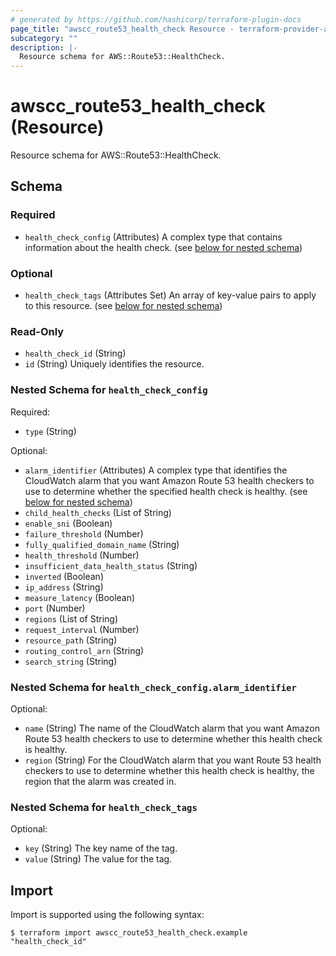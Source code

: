 ```yaml
---
# generated by https://github.com/hashicorp/terraform-plugin-docs
page_title: "awscc_route53_health_check Resource - terraform-provider-awscc"
subcategory: ""
description: |-
  Resource schema for AWS::Route53::HealthCheck.
---
```


# awscc_route53_health_check (Resource)

Resource schema for AWS::Route53::HealthCheck.



<!-- schema generated by tfplugindocs -->
## Schema

### Required

- `health_check_config` (Attributes) A complex type that contains information about the health check. (see [below for nested schema](#nestedatt--health_check_config))

### Optional

- `health_check_tags` (Attributes Set) An array of key-value pairs to apply to this resource. (see [below for nested schema](#nestedatt--health_check_tags))

### Read-Only

- `health_check_id` (String)
- `id` (String) Uniquely identifies the resource.

<a id="nestedatt--health_check_config"></a>
### Nested Schema for `health_check_config`

Required:

- `type` (String)

Optional:

- `alarm_identifier` (Attributes) A complex type that identifies the CloudWatch alarm that you want Amazon Route 53 health checkers to use to determine whether the specified health check is healthy. (see [below for nested schema](#nestedatt--health_check_config--alarm_identifier))
- `child_health_checks` (List of String)
- `enable_sni` (Boolean)
- `failure_threshold` (Number)
- `fully_qualified_domain_name` (String)
- `health_threshold` (Number)
- `insufficient_data_health_status` (String)
- `inverted` (Boolean)
- `ip_address` (String)
- `measure_latency` (Boolean)
- `port` (Number)
- `regions` (List of String)
- `request_interval` (Number)
- `resource_path` (String)
- `routing_control_arn` (String)
- `search_string` (String)

<a id="nestedatt--health_check_config--alarm_identifier"></a>
### Nested Schema for `health_check_config.alarm_identifier`

Optional:

- `name` (String) The name of the CloudWatch alarm that you want Amazon Route 53 health checkers to use to determine whether this health check is healthy.
- `region` (String) For the CloudWatch alarm that you want Route 53 health checkers to use to determine whether this health check is healthy, the region that the alarm was created in.



<a id="nestedatt--health_check_tags"></a>
### Nested Schema for `health_check_tags`

Optional:

- `key` (String) The key name of the tag.
- `value` (String) The value for the tag.

## Import

Import is supported using the following syntax:

```shell
$ terraform import awscc_route53_health_check.example "health_check_id"
```
